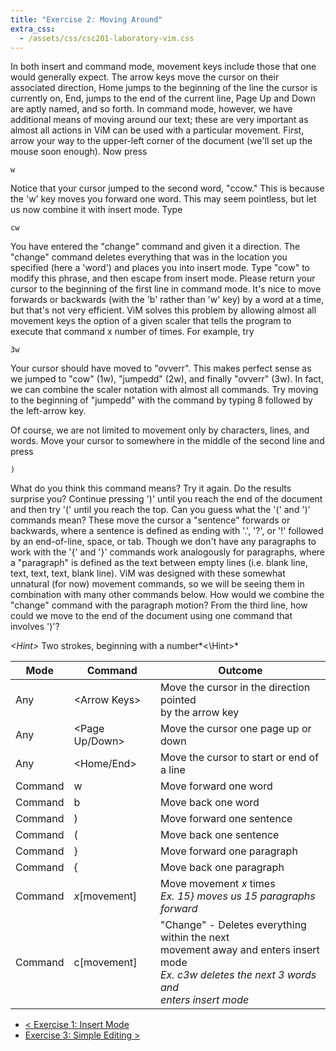 ```yaml
---
title: "Exercise 2: Moving Around"
extra_css:
  - /assets/css/csc201-laboratory-vim.css
---
```

In both insert and command mode, movement keys include those that one would generally expect. The arrow keys move the cursor on their associated direction, Home jumps to the beginning of the line the cursor is currently on, End, jumps to the end of the current line, Page Up and Down are aptly named, and so forth. In command mode, however, we have additional means of moving around our text; these are very important as almost all actions in ViM can be used with a particular movement. First, arrow your way to the upper-left corner of the document (we'll set up the mouse soon enough). Now press

    w

Notice that your cursor jumped to the second word, "ccow." This is because the 'w' key moves you forward one word. This may seem pointless, but let us now combine it with insert mode. Type

    cw

You have entered the "change" command and given it a direction. The "change" command deletes everything that was in the location you specified (here a 'word') and places you into insert mode. Type "cow" to modify this phrase, and then escape from insert mode. Please return your cursor to the beginning of the first line in command mode. It's nice to move forwards or backwards (with the 'b' rather than 'w' key) by a word at a time, but that's not very efficient. ViM solves this problem by allowing almost all movement keys the option of a given scaler that tells the program to execute that command x number of times. For example, try

    3w

Your cursor should have moved to "ovverr". This makes perfect sense as we jumped to "cow" (1w), "jumpedd" (2w), and finally "ovverr" (3w). In fact, we can combine the scaler notation with almost all commands. Try moving to the beginning of "jumpedd" with the command by typing 8 followed by the left-arrow key.

Of course, we are not limited to movement only by characters, lines, and words. Move your cursor to somewhere in the middle of the second line and press

    )

What do you think this command means? Try it again. Do the results surprise you? Continue pressing ')' until you reach the end of the document and then try '(' until you reach the top. Can you guess what the '(' and ')' commands mean? These move the cursor a "sentence" forwards or backwards, where a sentence is defined as ending with '.', '?', or '!' followed by an end-of-line, space, or tab. Though we don't have any paragraphs to work with the '{' and '}' commands work analogously for paragraphs, where a "paragraph" is defined as the text between empty lines (i.e. blank line, text, text, text, blank line). ViM was designed with these somewhat unnatural (for now) movement commands, so we will be seeing them in combination with many other commands below. How would we combine the "change" command with the paragraph motion? From the third line, how could we move to the end of the document using one command that involves ')'?

*&lt;Hint&gt;* Two strokes, beginning with a number*&lt;\Hint&gt;*

Mode | Command | Outcome
-----|---------|--------
Any | &lt;Arrow Keys&gt; | Move the cursor in the direction pointed<br /> by the arrow key
Any | &lt;Page Up/Down&gt; | Move the cursor one page up or down
Any | &lt;Home/End&gt; | Move the cursor to start or end of a line
Command | w | Move forward one word
Command | b | Move back one word
Command | ) | Move forward one sentence
Command | ( | Move back one sentence
Command | } | Move forward one paragraph
Command | { | Move back one paragraph
Command | *x*[movement] | Move movement *x* times<br /> *Ex. 15} moves us 15 paragraphs forward*
Command | c[movement] | "Change" - Deletes everything within the next<br /> movement away and enters insert mode<br /> *Ex. c3w deletes the next 3 words and<br /> enters insert mode*

- [&lt; Exercise 1: Insert Mode](../exercise-1-insert-mode)
- [Exercise 3: Simple Editing &gt;](../exercise-3-simple-editing)
